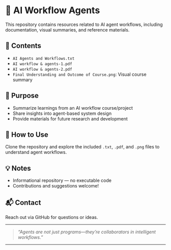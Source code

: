 

# 🤖 AI Workflow Agents

This repository contains resources related to AI agent workflows, including documentation, visual summaries, and reference materials.

## 📘 Contents

- `AI Agents and Workflows.txt`  
- `AI workflow & agents-1.pdf`  
- `AI workflow & agents-2.pdf`
- `Final Understanding and Outcome of Course.png`: Visual course summary

## 🎯 Purpose

- Summarize learnings from an AI workflow course/project  
- Share insights into agent-based system design  
- Provide materials for future research and development

## 🚀 How to Use

Clone the repository and explore the included `.txt`, `.pdf`, and `.png` files to understand agent workflows.

## 💡 Notes

- Informational repository — no executable code  
- Contributions and suggestions welcome!

## 📬 Contact

Reach out via GitHub for questions or ideas.

---

> _“Agents are not just programs—they’re collaborators in intelligent workflows.”_

---
